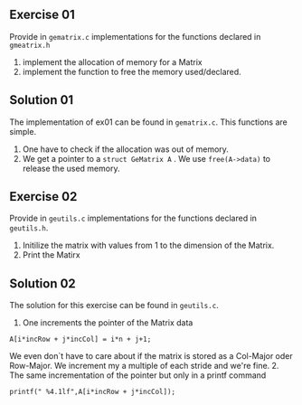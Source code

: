 ## Exercise 01
Provide in `gematrix.c` implementations for the functions declared in `gmeatrix.h`
1. implement the allocation of memory for a Matrix
2. implement the function to free the memory used/declared. 

## Solution 01 
The implementation of ex01 can be found in `gematrix.c`. This functions are simple.
1. One have to check if the allocation was out of memory. 
2. We get a pointer to a `struct GeMatrix A` . We use `free(A->data)` to release the used memory. 

## Exercise 02
Provide in `geutils.c` implementations for the functions declared in `geutils.h`. 
1. Initilize the matrix with values from 1 to the dimension of the Matrix. 
2. Print the Matirx 

## Solution 02
The solution for this exercise can be found in `geutils.c`. 
1. One increments the pointer of the Matrix data 
```
A[i*incRow + j*incCol] = i*n + j+1;
```
We even don`t have to care about if the matrix is stored as a Col-Major oder Row-Major. We increment my a multiple of each stride and we're fine. 
2. The same incrementation of the pointer but only in a printf command
```
printf(" %4.1lf",A[i*incRow + j*incCol]);
```
